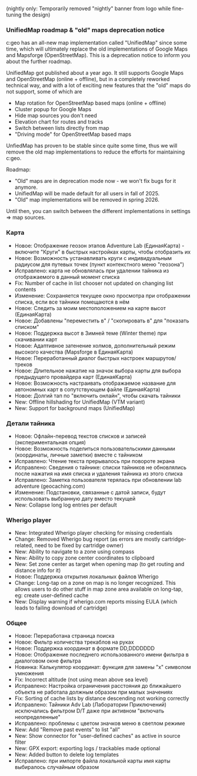 (nightly only: Temporarily removed "nightly" banner from logo while fine-tuning the design)

### UnifiedMap roadmap & "old" maps deprecation notice
c:geo has an all-new map implementation called "UnifiedMap" since some time, which will ultimately replace the old implementations of Google Maps and Mapsforge (OpenStreetMap). This is a deprecation notice to inform you about the further roadmap.

UnifiedMap got published about a year ago. It still supports Google Maps and OpenStreetMap (online + offline), but in a completely reworked technical way, and with a lot of exciting new features that the "old" maps do not support, some of which are
- Map rotation for OpenStreetMap based maps (online + offline)
- Cluster popup for Google Maps
- Hide map sources you don't need
- Elevation chart for routes and tracks
- Switch between lists directly from map
- "Driving mode" for OpenStreetMap based maps

UnfiedMap has proven to be stable since quite some time, thus we will remove the old map implementations to reduce the efforts for maintaining c:geo.

Roadmap:
- "Old" maps are in deprecation mode now - we won't fix bugs for it anymore.
- UnifiedMap will be made default for all users in fall of 2025.
- "Old" map implementations will be removed in spring 2026.

Until then, you can switch between the different implementations in settings => map sources.

### Карта
- Новое: Отображение геозон этапов Adventure Lab (ЕдинаяКарта) - включите "Круги" в быстрых настройках карты, чтобы отобразить их
- Новое: Возможность устанавливать круги с индивидуальным радиусом для путевых точек (пункт контекстного меню "геозона")
- Исправлено: карта не обновлялась при удалении тайника из отображаемого в данный момент списка
- Fix: Number of cache in list chooser not updated on changing list contents
- Изменение: Сохраняется текущее окно просмотра при отображении списка, если все тайники помещаются в нём
- Новое: Следить за моим местоположением на карте высот (ЕдинаяКарта)
- Новое: Добавлены "переместить в" / "скопировать в" для "показать списком"
- Новое: Поддержка высот в Зимней теме (Winter theme) при скачивании карт
- Новое: Адаптивное затенение холмов, дополнительный режим высокого качества (Mapsforge в ЕдинаяКарта)
- Новое: Переработанный диалог быстрых настроек маршрутов/треков
- Новое: Длительное нажатие на значок выбора карты для выбора предыдущего провайдера карт (ЕдинаяКарта)
- Новое: Возможность настраивать отображаемое название для автономных карт в сопутствующем файле (ЕдинаяКарта)
- Новое: Долгий тап по "включить онлайн", чтобы скачать тайники
- New: Offline hillshading for UnifiedMap (VTM variant)
- New: Support for background maps (UnifiedMap)

### Детали тайника
- Новое: Офлайн-перевод текстов списков и записей (экспериментальная опция)
- Новое: Возможность поделиться пользовательскими данными (координаты, личные заметки) вместе с тайником
- Исправлено: Чтение текста прерывалось при повороте экрана
- Исправлено: Сведения о тайнике: списки тайников не обновлялись после нажатия на имя списка и удаления тайника из этого списка
- Исправлено: Заметка пользователя терялась при обновлении lab adventure (geocaching.com)
- Изменение: Подстановки, связанные с датой записи, будут использовать выбранную дату вместо текущей
- New: Collapse long log entries per default

### Wherigo player
- New: Integrated Wherigo player checking for missing credentials
- Change: Removed Wherigo bug report (as errors are mostly cartridge-related, need to be fixed by cartridge owner)
- New: Ability to navigate to a zone using compass
- New: Ability to copy zone center coordinates to clipboard
- New: Set zone center as target when opening map (to get routing and distance info for it)
- Новое: Поддержка открытия локальных файлов Wherigo
- Change: Long-tap on a zone on map is no longer recognized. This allows users to do other stuff in map zone area available on long-tap, eg: create user-defined cache
- New: Display warning if wherigo.com reports missing EULA (which leads to failing download of cartridge)

### Общее
- Новое: Переработана страница поиска
- Новое: Фильтр количества трекаблов на руках
- Новое: Поддержка координат в формате DD,DDDDDDD
- Новое: Отображение последнего использованного имени фильтра в диалоговом окне фильтра
- Новинка: Калькулятор координат: функция для замены "x" символом умножения
- Fix: Incorrect altitude (not using mean above sea level)
- Исправлено: Настройка ограничения расстояния до ближайшего объекта не работала должным образом при малых значениях
- Fix: Sorting of cache lists by distance descending not working correctly
- Исправлено: Тайники Adv Lab (Лаборатории Приключений) исключались фильтром D/T даже при активном "включать неопределенные"
- Исправлено: проблемы с цветом значков меню в светлом режиме
- New: Add "Remove past events" to list "all"
- New: Show connector for "user-defined caches" as active in source filter
- New: GPX export: exporting logs / trackables made optional
- New: Added button to delete log templates
- Исправлено: при импорте файла локальной карты имя карты выбиралось случайным образом
